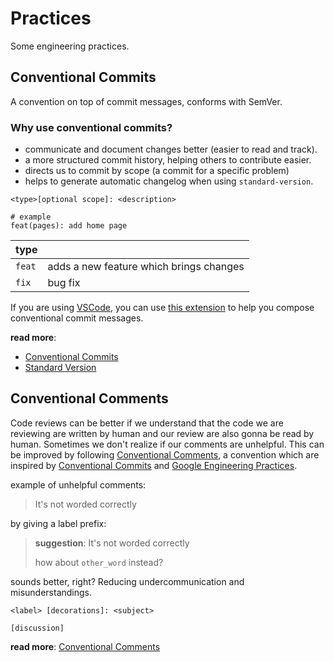 # Practices

Some engineering practices.

## Conventional Commits

A convention on top of commit messages, conforms with SemVer. 

### Why use conventional commits?
- communicate and document changes better (easier to read and track).
-  a more structured commit history, helping others to contribute easier.
- directs us to commit by scope (a commit for a specific problem)
- helps to generate automatic changelog when using `standard-version`.

```
<type>[optional scope]: <description>

# example
feat(pages): add home page
```

| type | |
|---|---|
| `feat` | adds a new feature which brings changes |
| `fix` | bug fix |

If you are using [VSCode](https://code.visualstudio.com/), you can use [this extension](https://marketplace.visualstudio.com/items?itemName=vivaxy.vscode-conventional-commits) to help you compose conventional commit messages.

**read more**: 
- [Conventional Commits](https://www.conventionalcommits.org/)
- [Standard Version](https://github.com/conventional-changelog/standard-version)

## Conventional Comments

Code reviews can be better if we understand that the code we are reviewing are written by human and our review are also gonna be read by human. Sometimes we don't realize if our comments are unhelpful. This can be improved by following [Conventional Comments](https://conventionalcomments.org/), a convention which are inspired by [Conventional Commits](https://www.conventionalcommits.org/) and [Google Engineering Practices](https://github.com/google/eng-practices/blob/57c895ad4b09c8941288c04e44a08797b76b4d4d/review/reviewer/standard.md#mentoring).

example of unhelpful comments:

> It's not worded correctly

by giving a label prefix:

> **suggestion**: It's not worded correctly
>
>how about `other_word` instead?

sounds better, right? Reducing undercommunication and misunderstandings. 

```
<label> [decorations]: <subject>

[discussion]
```

**read more**: [Conventional Comments](https://conventionalcomments.org/)